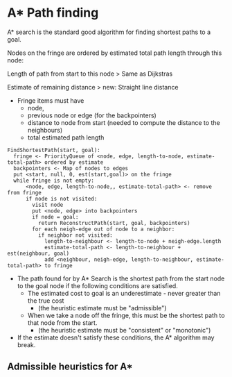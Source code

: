 # A* Path finding

A* search is the standard good algorithm for finding shortest paths to a goal.

Nodes on the fringe are ordered by estimated total path length through this node:

Length of path from start to this node > Same as Dijkstras

Estimate of remaining distance > new: Straight line distance

- Fringe items must have
  - node,
  - previous node or edge (for the backpointers)
  - distance to node from start (needed to compute the distance to the neighbours)
  - total estimated path length

```psuedo
FindShortestPath(start, goal):
  fringe <- PriorityQueue of <node, edge, length-to-node, estimate-total-path> ordered by estimate
  backpointers <- Map of nodes to edges
  put <start, null, 0, est(start,goal)> on the fringe
  while fringe is not empty:
      <node, edge, length-to-node,, estimate-total-path> <- remove from fringe
      if node is not visited:
        visit node
        put <node, edge> into backpointers
        if node = goal:
          return ReconstructPath(start, goal, backpointers)
        for each neigh-edge out of node to a neighbor:
          if neighbor not visited:
            length-to-neighbour <- length-to-node + neigh-edge.length
            estimate-total-path <- length-to-neighbour + est(neighbour, goal)
            add <neighbour, neigh-edge, length-to-neighbour, estimate-total-path> to fringe

```

- The path found for by A* Search is the shortest path from the start node to the goal node if the following conditions are satisfied.
  - The estimated cost to goal is an underestimate - never greater than the true cost
    - (the heuristic estimate must be "admissible")
  - When we take a node off the fringe, this must be the shortest path to that node from the start.
    - (the heuristic estimate must be "consistent" or "monotonic")
- If the estimate doesn't satisfy these conditions, the A* algorithm may break.

## Admissible heuristics for A*

